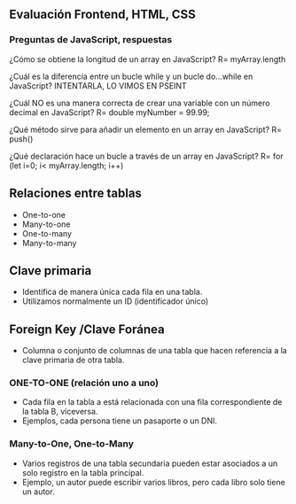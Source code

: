 

## Evaluación Frontend, HTML, CSS

### Preguntas de JavaScript, respuestas

¿Cómo se obtiene la longitud de un array en JavaScript?
R= myArray.length

¿Cuál es la diferencia entre un bucle while y un bucle do...while en JavaScript?
INTENTARLA, LO VIMOS EN PSEINT

¿Cuál NO es una manera correcta de crear una variable con un número decimal en JavaScript?
R= double myNumber = 99.99;

¿Qué método sirve para añadir un elemento en un array en JavaScript?
R= push()

¿Qué declaración hace un bucle a través de un array en JavaScript?
R= for (let i=0; i< myArray.length; i++)

## Relaciones entre tablas
- One-to-one
- Many-to-one
- One-to-many
- Many-to-many

## Clave primaria
- Identifica de manera única cada fila en una tabla.
- Utilizamos normalmente un ID (identificador único)

## Foreign Key /Clave Foránea
- Columna o conjunto de columnas de una tabla que hacen referencia a la clave primaria de otra tabla. 

### ONE-TO-ONE (relación uno a uno)
- Cada fila en la tabla a está relacionada con una fila correspondiente de la tabla B, viceversa.
- Ejemplos, cada persona tiene un pasaporte o un DNI.

### Many-to-One, One-to-Many
- Varios registros de una tabla secundaria pueden estar asociados a un solo registro en la tabla principal. 
- Ejemplo, un autor puede escribir varios libros, pero cada libro solo tiene un autor.



